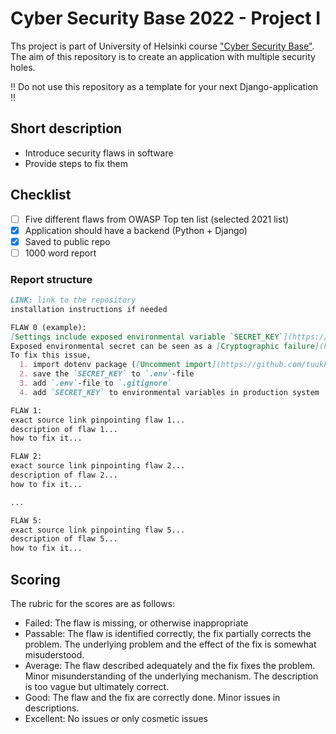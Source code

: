 # Cyber Security Base 2022 - Project I

Ths project is part of University of Helsinki course ["Cyber Security Base"](https://cybersecuritybase.mooc.fi/). The aim of this repository is to create an application with multiple security holes.

!! Do not use this repository as a template for your next Django-application !!

## Short description

- Introduce security flaws in software
- Provide steps to fix them

## Checklist

- [ ] Five different flaws from OWASP Top ten list (selected 2021 list)
- [x] Application should have a backend (Python + Django)
- [x] Saved to public repo
- [ ] 1000 word report

### Report structure

```md
LINK: link to the repository
installation instructions if needed

FLAW 0 (example):
[Settings include exposed environmental variable `SECRET_KEY`](https://github.com/tuukkalai/cheese/blob/ede9bc1e387cdc683cbaf89bd25166ddc66228c4/cheese/settings.py#L26)
Exposed environmental secret can be seen as a [Cryptographic failure](https://owasp.org/Top10/A02_2021-Cryptographic_Failures/). The value is not exposed within the application, but with searching the web with couple of keywords attacker might find this repository and use the key to gain control of the complete application.
To fix this issue,
  1. import dotenv package ([Uncomment import](https://github.com/tuukkalai/cheese/blob/ede9bc1e387cdc683cbaf89bd25166ddc66228c4/cheese/settings.py#L15))
  2. save the `SECRET_KEY` to `.env`-file
  3. add `.env`-file to `.gitignore`
  4. add `SECRET_KEY` to environmental variables in production system

FLAW 1:
exact source link pinpointing flaw 1...
description of flaw 1...
how to fix it...

FLAW 2:
exact source link pinpointing flaw 2...
description of flaw 2...
how to fix it...

...

FLAW 5:
exact source link pinpointing flaw 5...
description of flaw 5...
how to fix it...
```

## Scoring

The rubric for the scores are as follows:

- Failed: The flaw is missing, or otherwise inappropriate
- Passable: The flaw is identified correctly, the fix partially corrects the problem. The underlying problem and the effect of the fix is somewhat misuderstood.
- Average: The flaw described adequately and the fix fixes the problem. Minor misunderstanding of the underlying mechanism. The description is too vague but ultimately correct.
- Good: The flaw and the fix are correctly done. Minor issues in descriptions.
- Excellent: No issues or only cosmetic issues
